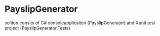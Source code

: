 # PayslipGenerator
soltion consits of C# consoleapplicaiton (PayslipGenerator) and Xunit test project (PayslipGenerator.Tests)

